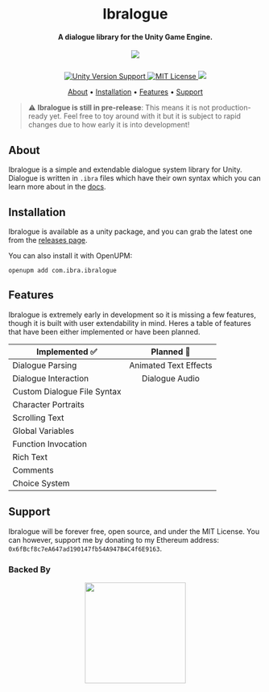 <h1 align="center">  
Ibralogue
</h1>
<h4 align="center"> A dialogue library for the Unity Game Engine.
</h4>
<p align="center">
  <img src="https://user-images.githubusercontent.com/61324615/127469053-8eaf01dd-eb49-446d-ab0b-3795e874d841.gif">
</p>

<p align="center" style="margin-top: 25px;">
 <a href="https://unity3d.com/get-unity/download">
 <img src="https://img.shields.io/badge/unity-2019.4%2B-blue.svg" alt="Unity Version Support">
 <a href="https://github.com/ibra/Ibralogue/blob/master/LICENSE">
 <img src="https://img.shields.io/badge/License-MIT-brightgreen.svg" alt="MIT License">
   <a href="https://openupm.com/packages/com.ibra.ibralogue/"><img src="https://img.shields.io/npm/v/com.ibra.ibralogue?label=openupm&amp;registry_uri=https://package.openupm.com" /></a>
</p>

<p align="center">
  <a href="#about">About</a> •
  <a href="#installation">Installation</a> •
  <a href="#features">Features</a> •
  <a href="#support">Support</a>
</p>

> :warning: **Ibralogue is still in pre-release**: This means it is not production-ready yet. Feel free to toy around with it but it is subject to rapid changes due to how early it is into development!

## About

Ibralogue is a simple and extendable dialogue system library for Unity. Dialogue is written in `.ibra` files which have their own syntax which you can
learn more about in the [docs](https://ibralogue.github.io/Ibralogue/manual/syntax-guide.html).

## Installation

Ibralogue is available as a unity package, and you can grab the latest one from the [releases page](https://github.com/ibra/Ibralogue/releases).

You can also install it with OpenUPM:

```text
openupm add com.ibra.ibralogue
```

## Features

Ibralogue is extremely early in development so it is missing a few features, though it is built with user extendability in mind. Heres a table of features that have been either implemented or have been planned.

| Implemented ✅              |      Planned 🚧       |
| --------------------------- | :-------------------: |
| Dialogue Parsing            | Animated Text Effects |
| Dialogue Interaction        |    Dialogue Audio     |
| Custom Dialogue File Syntax |                       |
| Character Portraits         |                       |
| Scrolling Text              |
| Global Variables            |
| Function Invocation         |
| Rich Text                   |
| Comments                    |
| Choice System               |

## Support

Ibralogue will be forever free, open source, and under the MIT License. You can however, support me by donating to my Ethereum address: `0x6fBcf8c7eA647ad190147fb54A947B4C4f6E9163`.

### Backed By

<p align="center">
   <a href="https://jb.gg/OpenSource">
  <img style="width:200px;" src="https://resources.jetbrains.com/storage/products/company/brand/logos/jb_beam.png?_gl=1*mdm6fp*_ga*MzEwMDI5Mzc1LjE2Mjc1MTQzMTI.*_ga_V0XZL7QHEB*MTYzNTUwMDYxOC43LjEuMTYzNTUwMDY2Ni4xMg..&_ga=2.186347370.2123366820.1635500619-310029375.1627514312">
</p>

